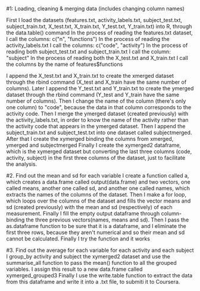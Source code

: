 #1: Loading, cleaning & merging data (includes changing column names)

First I load the datasets (features.txt, activity_labels.txt, subject_test.txt, subject_train.txt, X_test.txt, X_train.txt, Y_test.txt, Y_train.txt) into R, through the data.table() command
In the process of reading the features.txt dataset, I call the columns: c("n", "functions")
In the process of reading the activity_labels.txt I call the columns: c("code", "activity")
In the process of reading both subject_test.txt and subject_train.txt I call the column: "subject"
In the process of reading both the X_test.txt and X_train.txt I call the columns by the name of features$functions 

I append the X_test.txt and X_train.txt to create the xmerged dataset through the rbind command (X_test and X_train have the same number of columns).
Later I append the Y_test.txt and Y_train.txt to create the ymerged dataset through the rbind command (Y_test and Y_train have the same number of columns). Then I change the name of the column (there's only one column) to "code", because the data in that column corresponds to the activity code.
Then I merge the ymerged dataset (created previously) with the activity_labels.txt, in order to know the name of the activity rather than the activity code that appears in the ymerged dataset.
Then I append the subject_train.txt and subject_test.txt into one dataset called subjectmerged.
After that I create the xymerged binding the columns from xmerged, ymerged and subjectmerged
Finally I create the xymerged2 dataframe, which is the xymerged dataset but converting the last three columns (code, activity, subject) in the first three columns of the dataset, just to facilitate the analysis. 

#2. Find out the mean and sd for each variable
I create a function called a, which creates a data.frame called output(data.frame) and two vectors, one called means, another one called sd, and another one called names, which extracts the names of the columns of the dataset. 
Then I make a for loop, which loops over the columns of the dataset and fills the vector means and sd (created previously) with the mean and sd (respectively) of each measurement.
Finally I fill the empty output dataframe through column-binding the three previous vectors(names, means and sd).
Then I pass the as.dataframe function to be sure that it is a dataframe, and I eliminate the first three rows, because they aren't numerical and so their mean and sd cannot be calculated.
Finally I try the function and it works

#3. Find out the average for each variable for each activity and each subject
I group_by activity and subject  the xymerged2 dataset and use the summarise_all function to pass the mean() function to all the grouped variables. I assign this result to a new data.frame called xymerged_grouped3
Finally I use the write.table function to extract the data from this dataframe and write it into a .txt file, to submiti it to Coursera.
